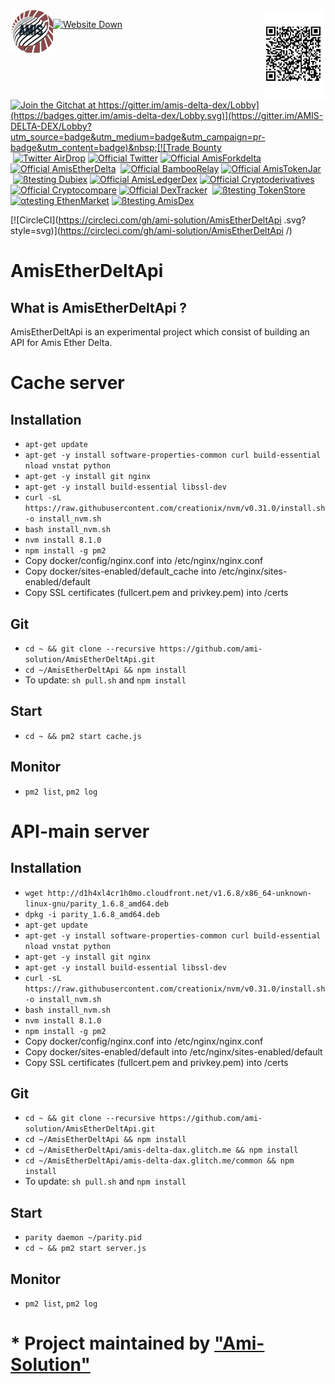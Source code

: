 <img align="left" src="https://raw.githubusercontent.com/amisolution/ERC20-AMIS/master/amis-logo3.png" alt="amis-logo3"/>
<img align="right" src="https://raw.githubusercontent.com/amisolution/ERC20-AMIS/master/images/AMIS-QRCODE.png" alt="AMIS-QRCODE" width="100"/>

[![Website Down](https://img.shields.io/badge/website-down-red.svg)](http://erc20-amis.amisolution.net/)&nbsp;
[![Join the Gitchat at https://gitter.im/amis-delta-dex/Lobby](https://badges.gitter.im/amis-delta-dex/Lobby.svg)](https://gitter.im/AMIS-DELTA-DEX/Lobby?utm_source=badge&utm_medium=badge&utm_campaign=pr-badge&utm_content=badge)&nbsp;[![Trade Bounty](https://img.shields.io/badge/trade-bounty-orange.svg)](https://github.com/amisolution/ERC20-AMIS/issues/)&nbsp;[![Twitter AirDrop](https://img.shields.io/badge/Twitter-Airdrop-red.svg)](https://twitter.com/AMIStoken_ERC20)&nbsp;[![Official Twitter](https://img.shields.io/badge/official-twitter-brightgreen.svg)](https://twitter.com/amis_erc20)&nbsp;[![Official AmisForkdelta](https://img.shields.io/badge/official-forkdelta-brightgreen.svg)](https://forkdelta.app/#!/trade/0x949bed886c739f1a3273629b3320db0c5024c719-ETH)
&nbsp;[![Official AmisEtherDelta](https://img.shields.io/badge/official-etherdelta-brightgreen.svg)](https://etherdelta.com/#0x949bed886c739f1a3273629b3320db0c5024c719-ETH)
&nbsp;[![Official BambooRelay](https://img.shields.io/badge/official-bamboorelay-brightgreen.svg)](https://bamboorelay.com/trade/AMIS-WETH)&nbsp;[![Official AmisTokenJar](https://img.shields.io/badge/official-tokenjar-brightgreen.svg)](https://tokenjar.io/amis)
&nbsp;[![ßtesting Dubiex](https://img.shields.io/badge/ßtesting-dubiex-yellow.svg)](https://dubiex.com/AMIS/ETH)&nbsp;[![Official AmisLedgerDex](https://img.shields.io/badge/official-ledgerdex-1330e3.svg)](https://app.ledgerdex.com/#/app/orders/maker-taker/AMIS/0x949bed886c739f1a3273629b3320db0c5024c719/WETH/0xc02aaa39b223fe8d0a0e5c4f27ead9083c756cc2
)&nbsp;[![Official Cryptoderivatives](https://img.shields.io/badge/official-cryptoderivatives-4330e7.svg)](https://cryptoderivatives.market/token/AMIS)&nbsp;[![Official Cryptocompare](https://img.shields.io/badge/official-cryptocompare-brightgreen.svg)](https://www.cryptocompare.com/coins/amis)&nbsp;[![Official DexTracker](https://img.shields.io/badge/official-dextracker-brightgreen.svg)](https://etherscan.io/dextracker?filter=&q=AMIS)
&nbsp;[![ßtesting TokenStore](https://img.shields.io/badge/ßtesting-TokenStore-yellow.svg)](https://token.store/trade/0x949bed886c739f1a3273629b3320db0c5024c719)
&nbsp;[![αtesting EthenMarket](https://img.shields.io/badge/αtesting-ethenmarket-lightgrey.svg)](https://ethen.market/949bed886c739f1a3273629b3320db0c5024c719)&nbsp;[![ßtesting AmisDex](https://img.shields.io/badge/ßtesting-amisdex-lightblue.svg)](https://amisdex.github.io/amis-exchange-www)


[![CircleCI](https://circleci.com/gh/ami-solution/AmisEtherDeltApi
.svg?style=svg)](https://circleci.com/gh/ami-solution/AmisEtherDeltApi
/)

# AmisEtherDeltApi

## What is AmisEtherDeltApi ?

AmisEtherDeltApi is an experimental project which consist of building an API for Amis Ether Delta. 

# Cache server 

## Installation

 * `apt-get update`
 * `apt-get -y install software-properties-common curl build-essential nload vnstat python`
 * `apt-get -y install git nginx`
 * `apt-get -y install build-essential libssl-dev`
 * `curl -sL https://raw.githubusercontent.com/creationix/nvm/v0.31.0/install.sh -o install_nvm.sh`
 * `bash install_nvm.sh`
 * `nvm install 8.1.0`
 * `npm install -g pm2`
 * Copy docker/config/nginx.conf into /etc/nginx/nginx.conf
 * Copy docker/sites-enabled/default_cache into /etc/nginx/sites-enabled/default
 * Copy SSL certificates (fullcert.pem and privkey.pem) into /certs

## Git

 * `cd ~ && git clone --recursive https://github.com/ami-solution/AmisEtherDeltApi.git`
 * `cd ~/AmisEtherDeltApi && npm install`
 * To update: `sh pull.sh` and `npm install`

## Start

 * `cd ~ && pm2 start cache.js`

## Monitor

 * `pm2 list`, `pm2 log`

# API-main server

## Installation

 * `wget http://d1h4xl4cr1h0mo.cloudfront.net/v1.6.8/x86_64-unknown-linux-gnu/parity_1.6.8_amd64.deb`
 * `dpkg -i parity_1.6.8_amd64.deb`
 * `apt-get update`
 * `apt-get -y install software-properties-common curl build-essential nload vnstat python`
 * `apt-get -y install git nginx`
 * `apt-get -y install build-essential libssl-dev`
 * `curl -sL https://raw.githubusercontent.com/creationix/nvm/v0.31.0/install.sh -o install_nvm.sh`
 * `bash install_nvm.sh`
 * `nvm install 8.1.0`
 * `npm install -g pm2`
 * Copy docker/config/nginx.conf into /etc/nginx/nginx.conf
 * Copy docker/sites-enabled/default into /etc/nginx/sites-enabled/default
 * Copy SSL certificates (fullcert.pem and privkey.pem) into /certs

## Git

 * `cd ~ && git clone --recursive https://github.com/ami-solution/AmisEtherDeltApi.git`
 * `cd ~/AmisEtherDeltApi && npm install`
 * `cd ~/AmisEtherDeltApi/amis-delta-dax.glitch.me && npm install`
 * `cd ~/AmisEtherDeltApi/amis-delta-dax.glitch.me/common && npm install`
 * To update: `sh pull.sh` and `npm install`

## Start

 * `parity daemon ~/parity.pid`
 * `cd ~ && pm2 start server.js`

## Monitor

 * `pm2 list`, `pm2 log`
 
# * Project maintained by ["Ami-Solution"](https://github.com/ami-solution)
